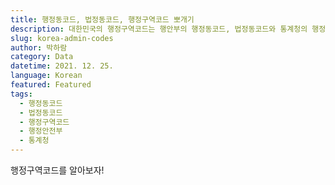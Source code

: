 ```yaml
---
title: 행정동코드, 법정동코드, 행정구역코드 뽀개기
description: 대한민국의 행정구역코드는 행안부의 행정동코드, 법정동코드와 통계청의 행정구역코드가 있다. 복잡한 코드 관계를 한번에 정리한다!
slug: korea-admin-codes
author: 박하람
category: Data
datetime: 2021. 12. 25.
language: Korean
featured: Featured
tags:
  - 행정동코드
  - 법정동코드
  - 행정구역코드
  - 행정안전부
  - 통계청
---
```


행정구역코드를 알아보자!
